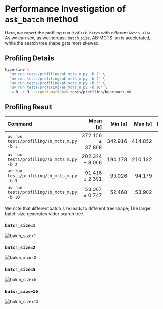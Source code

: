 # Performance Investigation of `ask_batch` method
Here, we report the profiling result of `ask_batch` with different `batch_size`. As we can see, as we increase `batch_size`, AB-MCTS run is accelerated, while the search tree shape gets more skewed.

## Profiling Details

```bash
hyperfine \
  'uv run tests/profiling/ab_mcts_m.py -b 1' \
  'uv run tests/profiling/ab_mcts_m.py -b 2' \
  'uv run tests/profiling/ab_mcts_m.py -b 5' \
  'uv run tests/profiling/ab_mcts_m.py -b 10' \
  -w 0 -r 3 --export-markdown tests/profiling/benchmark.md
```

## Profiling Result
| Command | Mean [s] | Min [s] | Max [s] | Relative |
|:---|---:|---:|---:|---:|
| `uv run tests/profiling/ab_mcts_m.py -b 1` | 372.156 ± 37.808 | 342.916 | 414.852 | 6.98 ± 0.72 |
| `uv run tests/profiling/ab_mcts_m.py -b 2` | 202.324 ± 8.006 | 194.178 | 210.182 | 3.80 ± 0.16 |
| `uv run tests/profiling/ab_mcts_m.py -b 5` | 91.418 ± 2.391 | 90.026 | 94.179 | 1.71 ± 0.05 |
| `uv run tests/profiling/ab_mcts_m.py -b 10` | 53.307 ± 0.747 | 52.468 | 53.902 | 1.00 |

We note that different batch size leads to different tree shape; The larger batch size generates wider search tree.

### `batch_size=1`
![batch_size=1](../images/batch/abmcts_m_batch_size_1.png)

### `batch_size=2`
![batch_size=2](../images/batch/abmcts_m_batch_size_2.png)
### `batch_size=5`
![batch_size=5](../images/batch/abmcts_m_batch_size_5.png)
### `batch_size=10`
![batch_size=10](../images/batch/abmcts_m_batch_size_10.png)